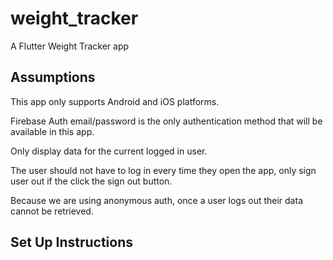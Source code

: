 # weight_tracker

A Flutter Weight Tracker app

## Assumptions
This app only supports Android and iOS platforms.

Firebase Auth email/password is the only authentication method that will be available in this app.

Only display data for the current logged in user.

The user should not have to log in every time they open the app, only sign user out if the click the sign out button.

Because we are using anonymous auth, once a user logs out their data cannot be retrieved.

## Set Up Instructions

